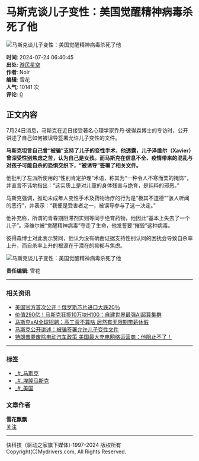 # 马斯克谈儿子变性：美国觉醒精神病毒杀死了他

![马斯克谈儿子变性：美国觉醒精神病毒杀死了他](//img1.kkeji.com/img/2005/20241112/100449760.gif)

**时间**: 2024-07-24 06:40:45  
**出处**: [游民星空](https://www.gamersky.com/news/202407/1791366.shtml)  
**作者**: Noir  
**编辑**: 雪花  
**人气**: 10141 次  
**评论**: [0](//comment8.mydrivers.com/review/993141-1.htm)

## 正文内容

7月24日消息，马斯克在近日接受著名心理学家乔丹·彼得森博士的专访时，公开讲述了自己如何被误导签署允许儿子变性的文件。

**马斯克坦言自己曾“被骗”支持了儿子的变性手术，他透露，儿子泽维尔（Xavier）曾深受性别焦虑之苦，认为自己是女孩。而马斯克在信息不全、疫情带来的混乱与对孩子可能自杀的恐惧交织下，“被诱导”签署了相关文件。**

他批判了左派所使用的“性别肯定护理”术语，称其为“一种令人不寒而栗的掩饰”，并直言不讳地指出：“这实质上是对儿童的身体残害与绝育，是纯粹的邪恶。”

马斯克强调，推动未成年人变性手术及药物治疗的行为是“极其不道德”“骇人听闻的恶行”，并表示：“我便是受害者之一，被误导参与了这一决定。”

他补充称，所谓的青春期阻滞剂实则等同于绝育药物，他因此“基本上失去了一个儿子”。泽维尔被“觉醒精神病毒”夺走了生命，他发誓要“摧毁”这种病毒。

彼得森博士对此表示赞同，他认为没有确凿证据支持性别认同的困扰会导致自杀率上升，而自杀率上升的根源在于潜在的抑郁与焦虑。

![马斯克谈儿子变性：美国觉醒精神病毒杀死了他](//img1.mydrivers.com/img/20240724/s_93369d2aff764b51ba03e09f0236cb86.jpg)

**责任编辑**: 雪花

---

### 相关资讯

- [美国官方首次公开！俄罗斯芯片进口大跌20％](https://news.mydrivers.com/1/993/993115.htm)
- [价值290亿！马斯克狂揽10万块H100：自建世界最强AI超算集群](https://news.mydrivers.com/1/993/993077.htm)
- [马斯克xAI全球招聘：高工资不算啥 居然有无限期带薪休假](https://news.mydrivers.com/1/993/993073.htm)
- [马斯克公开讲述：被骗签署允许儿子变性文件](https://news.mydrivers.com/1/993/993025.htm)
- [特朗普要废除电动汽车政策 美国最大充电网络运营商：他阻止不了！](https://news.mydrivers.com/1/992/992998.htm)

---

### 标签

- [_#_马斯克](//news.mydrivers.com/tag/masike.htm)
- [_#_埃隆马斯克](//news.mydrivers.com/tag/ailongmasike.htm)
- [_#_美国](//news.mydrivers.com/tag/meiguo.htm)

### 文章作者

**雪花飘飘**  
[关注](javascript:;)

---

快科技（驱动之家旗下媒体）·1997-2024 版权所有  
Copyright(C)Mydrivers.com, All Rights Reserved.